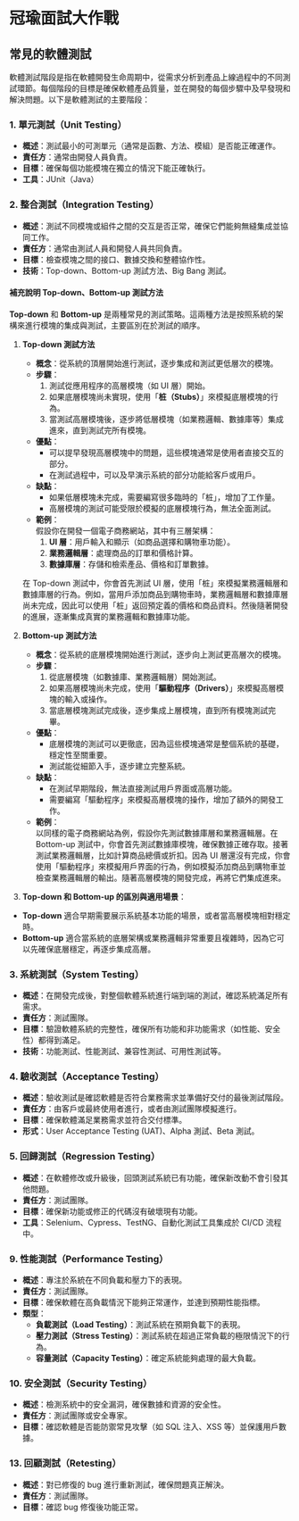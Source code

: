 # 冠瑜面試大作戰

## 常見的軟體測試

軟體測試階段是指在軟體開發生命周期中，從需求分析到產品上線過程中的不同測試環節。每個階段的目標是確保軟體產品質量，並在開發的每個步驟中及早發現和解決問題。以下是軟體測試的主要階段：

### 1. **單元測試（Unit Testing）**

- **概述**：測試最小的可測單元（通常是函數、方法、模組）是否能正確運作。
- **責任方**：通常由開發人員負責。
- **目標**：確保每個功能模塊在獨立的情況下能正確執行。
- **工具**：JUnit（Java）

### 2. **整合測試（Integration Testing）**

- **概述**：測試不同模塊或組件之間的交互是否正常，確保它們能夠無縫集成並協同工作。
- **責任方**：通常由測試人員和開發人員共同負責。
- **目標**：檢查模塊之間的接口、數據交換和整體協作性。
- **技術**：Top-down、Bottom-up 測試方法、Big Bang 測試。

#### 補充說明 Top-down、Bottom-up 測試方法

**Top-down** 和 **Bottom-up** 是兩種常見的測試策略。這兩種方法是按照系統的架構來進行模塊的集成與測試，主要區別在於測試的順序。

1. **Top-down 測試方法**
   - **概念**：從系統的頂層開始進行測試，逐步集成和測試更低層次的模塊。
   - **步驟**：
     1. 測試從應用程序的高層模塊（如 UI 層）開始。
     2. 如果底層模塊尚未實現，使用「**桩（Stubs）**」來模擬底層模塊的行為。
     3. 當測試高層模塊後，逐步將低層模塊（如業務邏輯、數據庫等）集成進來，直到測試完所有模塊。
   - **優點**：
     - 可以提早發現高層模塊中的問題，這些模塊通常是使用者直接交互的部分。
     - 在測試過程中，可以及早演示系統的部分功能給客戶或用戶。
   - **缺點**：
     - 如果低層模塊未完成，需要編寫很多臨時的「桩」，增加了工作量。
     - 高層模塊的測試可能受限於模擬的底層模塊行為，無法全面測試。
   - **範例**：  
   假設你在開發一個電子商務網站，其中有三層架構：
      1. **UI 層**：用戶輸入和顯示（如商品選擇和購物車功能）。
      2. **業務邏輯層**：處理商品的訂單和價格計算。
      3. **數據庫層**：存儲和檢索產品、價格和訂單數據。

   在 Top-down 測試中，你會首先測試 UI 層，使用「桩」來模擬業務邏輯層和數據庫層的行為。例如，當用戶添加商品到購物車時，業務邏輯層和數據庫層尚未完成，因此可以使用「桩」返回預定義的價格和商品資料。然後隨著開發的進展，逐漸集成真實的業務邏輯和數據庫功能。

2. **Bottom-up 測試方法**
   - **概念**：從系統的底層模塊開始進行測試，逐步向上測試更高層次的模塊。
   - **步驟**：
     1. 從底層模塊（如數據庫、業務邏輯層）開始測試。
     2. 如果高層模塊尚未完成，使用「**驅動程序（Drivers）**」來模擬高層模塊的輸入或操作。
     3. 當底層模塊測試完成後，逐步集成上層模塊，直到所有模塊測試完畢。
   - **優點**：
     - 底層模塊的測試可以更徹底，因為這些模塊通常是整個系統的基礎，穩定性至關重要。
     - 測試能從細節入手，逐步建立完整系統。
   - **缺點**：
     - 在測試早期階段，無法直接測試用戶界面或高層功能。
     - 需要編寫「驅動程序」來模擬高層模塊的操作，增加了額外的開發工作。
   - **範例**：  
   以同樣的電子商務網站為例，假設你先測試數據庫層和業務邏輯層。在 Bottom-up 測試中，你會首先測試數據庫模塊，確保數據正確存取。接著測試業務邏輯層，比如計算商品總價或折扣。因為 UI 層還沒有完成，你會使用「驅動程序」來模擬用戶界面的行為，例如模擬添加商品到購物車並檢查業務邏輯層的輸出。隨著高層模塊的開發完成，再將它們集成進來。

3. **Top-down 和 Bottom-up 的區別與適用場景**：

- **Top-down** 適合早期需要展示系統基本功能的場景，或者當高層模塊相對穩定時。
- **Bottom-up** 適合當系統的底層架構或業務邏輯非常重要且複雜時，因為它可以先確保底層穩定，再逐步集成高層。

### 3. **系統測試（System Testing）**

- **概述**：在開發完成後，對整個軟體系統進行端到端的測試，確認系統滿足所有需求。
- **責任方**：測試團隊。
- **目標**：驗證軟體系統的完整性，確保所有功能和非功能需求（如性能、安全性）都得到滿足。
- **技術**：功能測試、性能測試、兼容性測試、可用性測試等。

### 4. **驗收測試（Acceptance Testing）**

- **概述**：驗收測試是確認軟體是否符合業務需求並準備好交付的最後測試階段。
- **責任方**：由客戶或最終使用者進行，或者由測試團隊模擬進行。
- **目標**：確保軟體滿足業務需求並符合交付標準。
- **形式**：User Acceptance Testing (UAT)、Alpha 測試、Beta 測試。

### 5. **回歸測試（Regression Testing）**

- **概述**：在軟體修改或升級後，回頭測試系統已有功能，確保新改動不會引發其他問題。
- **責任方**：測試團隊。
- **目標**：確保新功能或修正的代碼沒有破壞現有功能。
- **工具**：Selenium、Cypress、TestNG、自動化測試工具集成於 CI/CD 流程中。

### 9. **性能測試（Performance Testing）**

- **概述**：專注於系統在不同負載和壓力下的表現。
- **責任方**：測試團隊。
- **目標**：確保軟體在高負載情況下能夠正常運作，並達到預期性能指標。
- **類型**：
  - **負載測試（Load Testing）**：測試系統在預期負載下的表現。
  - **壓力測試（Stress Testing）**：測試系統在超過正常負載的極限情況下的行為。
  - **容量測試（Capacity Testing）**：確定系統能夠處理的最大負載。

### 10. **安全測試（Security Testing）**

- **概述**：檢測系統中的安全漏洞，確保數據和資源的安全性。
- **責任方**：測試團隊或安全專家。
- **目標**：確認軟體是否能防禦常見攻擊（如 SQL 注入、XSS 等）並保護用戶數據。

### 13. **回顧測試（Retesting）**

- **概述**：對已修復的 bug 進行重新測試，確保問題真正解決。
- **責任方**：測試團隊。
- **目標**：確認 bug 修復後功能正常。
